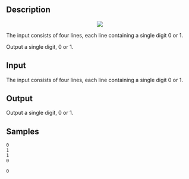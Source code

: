 ## Description

<div><center> <img class="tex-graphics" src="./28440/file/lmwYRGOo.png" style="max-width: 100.0%;max-height: 100.0%;"> </center></div><div class="input-specification"><p>The input consists of four lines, each line containing a single digit 0 or 1.</p></div><div class="output-specification"><p>Output a single digit, 0 or 1.</p></div>

## Input

<p>The input consists of four lines, each line containing a single digit 0 or 1.</p>

## Output

<p>Output a single digit, 0 or 1.</p>

## Samples

```input1
0
1
1
0

```

```output1
0

```



